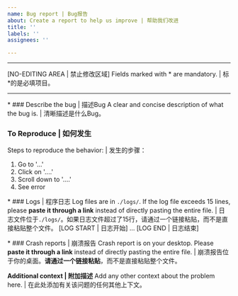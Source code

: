 ```yaml
---
name: Bug report | Bug报告
about: Create a report to help us improve | 帮助我们改进
title: ''
labels: ''
assignees: ''

---
```


___
[NO-EDITING AREA | 禁止修改区域]
Fields marked with * are mandatory. | 标*的是必填项目。
___

\* ### Describe the bug | 描述Bug
A clear and concise description of what the bug is. | 清晰描述是什么Bug。

### To Reproduce | 如何发生
Steps to reproduce the behavior: | 发生的步骤：
1. Go to '...'
2. Click on '....'
3. Scroll down to '....'
4. See error

\* ### Logs | 程序日志
Log files are in `./logs/`. If the log file exceeds 15 lines, please **paste it through a link** instead of directly pasting the entire file. | 日志文件位于`./logs/`。如果日志文件超过了15行，请通过一个链接粘贴，而不是直接粘贴整个文件。
[LOG START | 日志开始]
...
[LOG END | 日志结束]

\* ### Crash reports | 崩溃报告
Crash report is on your desktop. Please **paste it through a link** instead of directly pasting the entire file. | 崩溃报告位于你的桌面。**请通过一个链接粘贴**，而不是直接粘贴整个文件。

**Additional context | 附加描述**
Add any other context about the problem here. | 在此处添加有关该问题的任何其他上下文。
